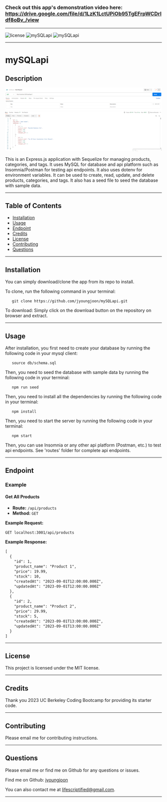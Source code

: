 ### Check out this app's demonstration video here: https://drive.google.com/file/d/1LzK1LctUPiOb95TgEFrpWCDrldf8oBv_/view

---

![license](https://img.shields.io/badge/license-MIT-green.svg) ![mySQLapi](https://img.shields.io/github/languages/count/jyoungjoon/mySQLapi) ![mySQLapi](https://img.shields.io/github/languages/top/jyoungjoon/mySQLapi)

---

# mySQLapi

## Description

![Screenshot](./assets/images/screenshot.png)


This is an Express.js application with Sequelize for managing products, categories, and tags. It uses MySQL for database and api platform such as Insomnia/Postman for testing api endpoints. It also uses dotenv for environment variables. It can be used to create, read, update, and delete products, categories, and tags. It also has a seed file to seed the database with sample data.


---

## Table of Contents

- [Installation](#installation)
- [Usage](#usage)
- [Endpoint](#endpoint)
- [Credits](#credits)
- [License](#license)
- [Contributing](#contributing)
- [Questions](#questions)

---

## Installation

You can simply download/clone the app from its repo to install.

To clone, run the following command in your terminal:

```
   git clone https://github.com/jyoungjoon/mySQLapi.git
```

To download: Simply click on the download button on the repository on browser and extract.

---

## Usage

After installation, you first need to create your database by running the following code in your mysql client:

```
   source db/schema.sql
```

Then, you need to seed the database with sample data by running the following code in your terminal:

```
   npm run seed
```

Then, you need to install all the dependencies by running the following code in your terminal:

```
   npm install
```

Then, you need to start the server by running the following code in your terminal:

```
   npm start
```

Then, you can use Insomnia or any other api platform (Postman, etc.) to test api endpoints. See 'routes' folder for complete api endpoints.

---

## Endpoint

### Example

#### Get All Products

- **Route:** `/api/products`
- **Method:** `GET`

**Example Request:**

```
GET localhost:3001/api/products
```

**Example Response:**

```
[
  {
    "id": 1,
    "product_name": "Product 1",
    "price": 19.99,
    "stock": 10,
    "createdAt": "2023-09-01T12:00:00.000Z",
    "updatedAt": "2023-09-01T12:00:00.000Z"
  },
  {
    "id": 2,
    "product_name": "Product 2",
    "price": 29.99,
    "stock": 5,
    "createdAt": "2023-09-01T13:00:00.000Z",
    "updatedAt": "2023-09-01T13:00:00.000Z"
  }
]
```

---

## License

This project is licensed under the MIT license.

---

## Credits

Thank you 2023 UC Berkeley Coding Bootcamp for providing its starter code.

---

## Contributing

Please email me for contributing instructions.

---

## Questions

Please email me or find me on Github for any questions or issues.

Find me on Github: [jyoungjoon](https://github.com/jyoungjoon)

You can also contact me at lifescriptified@gmail.com.

---
